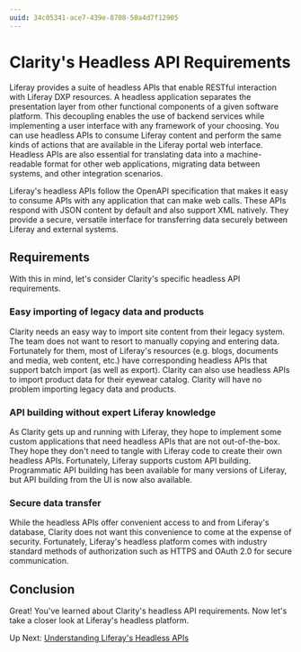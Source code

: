 ```yaml
---
uuid: 34c05341-ace7-439e-8708-50a4d7f12905
---
```

# Clarity's Headless API Requirements

Liferay provides a suite of headless APIs that enable RESTful interaction with Liferay DXP resources. A headless application separates the presentation layer from other functional components of a given software platform. This decoupling enables the use of backend services while implementing a user interface with any framework of your choosing. You can use headless APIs to consume Liferay content and perform the same kinds of actions that are available in the Liferay portal web interface. Headless APIs are also essential for translating data into a machine-readable format for other web applications, migrating data between systems, and other integration scenarios.

Liferay's headless APIs follow the OpenAPI specification that makes it easy to consume APIs with any application that can make web calls. These APIs respond with JSON content by default and also support XML natively. They provide a secure, versatile interface for transferring data securely between Liferay and external systems.

## Requirements

With this in mind, let's consider Clarity's specific headless API requirements. 

### Easy importing of legacy data and products

Clarity needs an easy way to import site content from their legacy system. The team does not want to resort to manually copying and entering data. Fortunately for them, most of Liferay's resources (e.g. blogs, documents and media, web content, etc.) have corresponding headless APIs that support batch import (as well as export). Clarity can also use headless APIs to import product data for their eyewear catalog. Clarity will have no problem importing legacy data and products.

### API building without expert Liferay knowledge

As Clarity gets up and running with Liferay, they hope to implement some custom applications that need headless APIs that are not out-of-the-box. They hope they don't need to tangle with Liferay code to create their own headless APIs. Fortunately, Liferay supports custom API building. Programmatic API building has been available for many versions of Liferay, but API building from the UI is now also available.

### Secure data transfer

While the headless APIs offer convenient access to and from Liferay's database, Clarity does not want this convenience to come at the expense of security. Fortunately, Liferay's headless platform comes with industry standard methods of authorization such as HTTPS and OAuth 2.0 for secure communication. 

## Conclusion

Great! You've learned about Clarity's headless API requirements. Now let's take a closer look at Liferay's headless platform.

Up Next: [Understanding Liferay's Headless APIs](./understanding-liferays-headless-apis.md)
